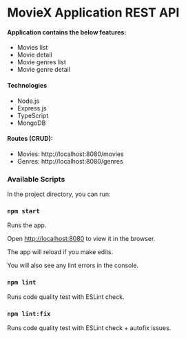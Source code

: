 # MovieX Application REST API

#### Application contains the below features:

- Movies list
- Movie detail
- Movie genres list
- Movie genre detail

#### Technologies

- Node.js
- Express.js
- TypeScript
- MongoDB

#### Routes (CRUD):

- Movies: http://localhost:8080/movies
- Genres: http://localhost:8080/genres

### Available Scripts

In the project directory, you can run:

### `npm start`

Runs the app.

Open [http://localhost:8080](http://localhost:8080) to view it in the browser.

The app will reload if you make edits.

You will also see any lint errors in the console.

### `npm lint`

Runs code quality test with ESLint check.

### `npm lint:fix`

Runs code quality test with ESLint check + autofix issues.





